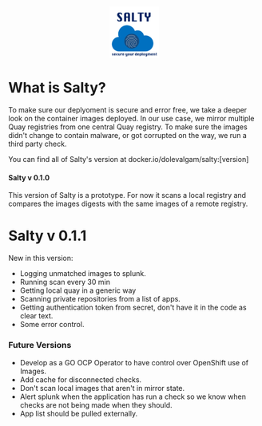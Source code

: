 <p align="center">
<img alt="Salty" src="SALTY_LOGO.png" width="20%" height="20%">
</p>

# What is Salty?
To make sure our deplyoment is secure and error free, we take a deeper look on the container images deployed.
In our use case, we mirror multiple Quay registries from one central Quay registry.
To make sure the images didn't change to contain malware, or got corrupted on the way, we run a third party check.

You can find all of Salty's version at docker.io/dolevalgam/salty:[version]

#### Salty v 0.1.0
This version of Salty is a prototype. For now it scans a local registry and compares the images digests with the same images of a remote registry.

# Salty v 0.1.1
New in this version:
* Logging unmatched images to splunk.
* Running scan every 30 min
* Getting local quay in a generic way
* Scanning private repositories from a list of apps.
* Getting authentication token from secret, don't have it in the code as clear text.
* Some error control.

### Future Versions
* Develop as a GO OCP Operator to have control over OpenShift use of Images.
* Add cache for disconnected checks.
* Don't scan local images that aren't in mirror state.
* Alert splunk when the application has run a check so we know when checks are not being made when they should.
* App list should be pulled externally.
